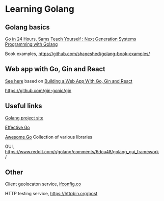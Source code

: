 # Learning Golang

## Golang basics
[Go in 24 Hours, Sams Teach Yourself : Next Generation Systems Programming with Golang](https://www.amazon.com/Hours-Sams-Teach-Yourself-Programming/dp/0672338033)

Book examples, <https://github.com/shapeshed/golang-book-examples/>

## Web app with Go, Gin and React

[See here](./golang-gin) based on 
[Building a Web App With Go, Gin and React](https://hakaselogs.me/2018-04-20/building-a-web-app-with-go-gin-and-react/)

https://github.com/gin-gonic/gin

## Useful links

[Golang project site](https://golang.org/)

[Effective Go](https://golang.org/doc/effective_go.html)

[Awesome Go](https://github.com/avelino/awesome-go) Collection of various libraries

GUI, <https://www.reddit.com/r/golang/comments/6dcu48/golang_gui_framework/>

## Other

Client geolocaton service, 
[ifconfig.co](https://github.com/mpolden/echoip)

HTTP testing service, 
<https://httpbin.org/post>

